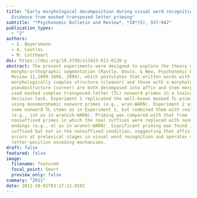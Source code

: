 ```yaml
---
title: "Early morphological decomposition during visual word recognition:
  Evidence from masked transposed-letter priming"
subtitle: "*Psychonomic Bulletin and Review*, *18*(5), 937–942"
publication_types:
  - "2"
authors:
  - E. Beyersmann
  - A. Castles
  - M. Coltheart
doi: https://doi.org/10.3758/s13423-011-0120-y
abstract: The present experiments were designed to explore the theory of early
  morpho-orthographic segmentation (Rastle, Davis, & New, Psychonomic Bulletin &
  Review 11,1090-1098, 2004), which postulates that written words with a true
  morphologically complex structure (cleaner) and those with a morphological
  pseudostructure (corner) are both decomposed into affix and stem morphemes. We
  used masked complex transposed-letter (TL) nonword primes in a lexical
  decision task. Experiment 1 replicated the well-known masked TL-priming effect
  using monomorphemic nonword primes (e.g., wran-WARN). Experiment 2 used the
  same nonword TL stems as in Experiment 1, but combined them with real suffixes
  (e.g., ish as in wranish-WARN). Priming was compared with that from
  nonsuffixed primes in which the real suffixes were replaced with nonmorphemic
  endings (e.g., el as in wranel-WARN). Significant priming was found in the
  suffixed but not in the nonsuffixed condition, suggesting that affix-stripping
  occurs at prelexical stages in visual word recognition and operates over early
  letter-position encoding mechanisms.
draft: false
featured: false
image:
  filename: featured
  focal_point: Smart
  preview_only: false
summary: "2011"
date: 2011-10-01T03:17:12.918Z
---
```

